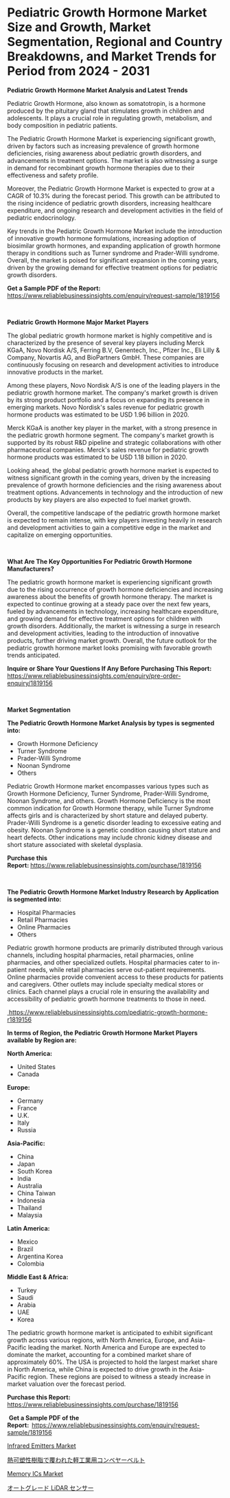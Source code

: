 <p><h1>Pediatric Growth Hormone Market Size and Growth, Market Segmentation, Regional and Country Breakdowns, and Market Trends for Period from 2024 -  2031</h1></p><p><strong>Pediatric Growth Hormone Market Analysis and Latest Trends</strong></p>
<p><p>Pediatric Growth Hormone, also known as somatotropin, is a hormone produced by the pituitary gland that stimulates growth in children and adolescents. It plays a crucial role in regulating growth, metabolism, and body composition in pediatric patients.</p><p>The Pediatric Growth Hormone Market is experiencing significant growth, driven by factors such as increasing prevalence of growth hormone deficiencies, rising awareness about pediatric growth disorders, and advancements in treatment options. The market is also witnessing a surge in demand for recombinant growth hormone therapies due to their effectiveness and safety profile.</p><p>Moreover, the Pediatric Growth Hormone Market is expected to grow at a CAGR of 10.3% during the forecast period. This growth can be attributed to the rising incidence of pediatric growth disorders, increasing healthcare expenditure, and ongoing research and development activities in the field of pediatric endocrinology.</p><p>Key trends in the Pediatric Growth Hormone Market include the introduction of innovative growth hormone formulations, increasing adoption of biosimilar growth hormones, and expanding application of growth hormone therapy in conditions such as Turner syndrome and Prader-Willi syndrome. Overall, the market is poised for significant expansion in the coming years, driven by the growing demand for effective treatment options for pediatric growth disorders.</p></p>
<p><strong>Get a Sample PDF of the Report:&nbsp;</strong> <a href="https://www.reliablebusinessinsights.com/enquiry/request-sample/1819156">https://www.reliablebusinessinsights.com/enquiry/request-sample/1819156</a></p>
<p>&nbsp;</p>
<p><strong>Pediatric Growth Hormone Major Market Players</strong></p>
<p><p>The global pediatric growth hormone market is highly competitive and is characterized by the presence of several key players including Merck KGaA, Novo Nordisk A/S, Ferring B.V, Genentech, Inc., Pfizer Inc., Eli Lilly & Company, Novartis AG, and BioPartners GmbH. These companies are continuously focusing on research and development activities to introduce innovative products in the market.</p><p>Among these players, Novo Nordisk A/S is one of the leading players in the pediatric growth hormone market. The company's market growth is driven by its strong product portfolio and a focus on expanding its presence in emerging markets. Novo Nordisk's sales revenue for pediatric growth hormone products was estimated to be USD 1.96 billion in 2020.</p><p>Merck KGaA is another key player in the market, with a strong presence in the pediatric growth hormone segment. The company's market growth is supported by its robust R&D pipeline and strategic collaborations with other pharmaceutical companies. Merck's sales revenue for pediatric growth hormone products was estimated to be USD 1.18 billion in 2020.</p><p>Looking ahead, the global pediatric growth hormone market is expected to witness significant growth in the coming years, driven by the increasing prevalence of growth hormone deficiencies and the rising awareness about treatment options. Advancements in technology and the introduction of new products by key players are also expected to fuel market growth.</p><p>Overall, the competitive landscape of the pediatric growth hormone market is expected to remain intense, with key players investing heavily in research and development activities to gain a competitive edge in the market and capitalize on emerging opportunities.</p></p>
<p>&nbsp;</p>
<p><strong>What Are The Key Opportunities For Pediatric Growth Hormone Manufacturers?</strong></p>
<p><p>The pediatric growth hormone market is experiencing significant growth due to the rising occurrence of growth hormone deficiencies and increasing awareness about the benefits of growth hormone therapy. The market is expected to continue growing at a steady pace over the next few years, fueled by advancements in technology, increasing healthcare expenditure, and growing demand for effective treatment options for children with growth disorders. Additionally, the market is witnessing a surge in research and development activities, leading to the introduction of innovative products, further driving market growth. Overall, the future outlook for the pediatric growth hormone market looks promising with favorable growth trends anticipated.</p></p>
<p><strong>Inquire or Share Your Questions If Any Before Purchasing This Report:</strong> <a href="https://www.reliablebusinessinsights.com/enquiry/pre-order-enquiry/1819156">https://www.reliablebusinessinsights.com/enquiry/pre-order-enquiry/1819156</a></p>
<p>&nbsp;</p>
<p><strong>Market Segmentation</strong></p>
<p><strong>The Pediatric Growth Hormone Market Analysis by types is segmented into:</strong></p>
<p><ul><li>Growth Hormone Deficiency</li><li>Turner Syndrome</li><li>Prader-Willi Syndrome</li><li>Noonan Syndrome</li><li>Others</li></ul></p>
<p><p>Pediatric Growth Hormone market encompasses various types such as Growth Hormone Deficiency, Turner Syndrome, Prader-Willi Syndrome, Noonan Syndrome, and others. Growth Hormone Deficiency is the most common indication for Growth Hormone therapy, while Turner Syndrome affects girls and is characterized by short stature and delayed puberty. Prader-Willi Syndrome is a genetic disorder leading to excessive eating and obesity. Noonan Syndrome is a genetic condition causing short stature and heart defects. Other indications may include chronic kidney disease and short stature associated with skeletal dysplasia.</p></p>
<p><strong>Purchase this Report:&nbsp;</strong><a href="https://www.reliablebusinessinsights.com/purchase/1819156">https://www.reliablebusinessinsights.com/purchase/1819156</a></p>
<p>&nbsp;</p>
<p><strong>The Pediatric Growth Hormone Market Industry Research by Application is segmented into:</strong></p>
<p><ul><li>Hospital Pharmacies</li><li>Retail Pharmacies</li><li>Online Pharmacies</li><li>Others</li></ul></p>
<p><p>Pediatric growth hormone products are primarily distributed through various channels, including hospital pharmacies, retail pharmacies, online pharmacies, and other specialized outlets. Hospital pharmacies cater to in-patient needs, while retail pharmacies serve out-patient requirements. Online pharmacies provide convenient access to these products for patients and caregivers. Other outlets may include specialty medical stores or clinics. Each channel plays a crucial role in ensuring the availability and accessibility of pediatric growth hormone treatments to those in need.</p></p>
<p><a href="https://www.reliablebusinessinsights.com/pediatric-growth-hormone-r1819156">&nbsp;https://www.reliablebusinessinsights.com/pediatric-growth-hormone-r1819156</a></p>
<p><strong>In terms of Region, the Pediatric Growth Hormone Market Players available by Region are:</strong></p>
<p>
    <p> <strong> North America: </strong>
        <ul>
            <li>United States</li>
            <li>Canada</li>
        </ul>
        </p> 
    <p> <strong> Europe: </strong>
        <ul>
            <li>Germany</li>
            <li>France</li>
            <li>U.K.</li>
            <li>Italy</li>
            <li>Russia</li>
        </ul>
        </p> 
    <p> <strong> Asia-Pacific: </strong>
        <ul>
            <li>China</li>
            <li>Japan</li>
            <li>South Korea</li>
            <li>India</li>
            <li>Australia</li>
            <li>China Taiwan</li>
            <li>Indonesia</li>
            <li>Thailand</li>
            <li>Malaysia</li>
        </ul>
        </p> 
    <p> <strong> Latin America: </strong>
        <ul>
            <li>Mexico</li>
            <li>Brazil</li>
            <li>Argentina Korea</li>
            <li>Colombia</li>
        </ul>
        </p> 
    <p> <strong> Middle East & Africa: </strong>
        <ul>
            <li>Turkey</li>
            <li>Saudi</li>
            <li>Arabia</li>
            <li>UAE</li>
            <li>Korea</li>
        </ul>
    </p>
    </p>
<p><p>The pediatric growth hormone market is anticipated to exhibit significant growth across various regions, with North America, Europe, and Asia-Pacific leading the market. North America and Europe are expected to dominate the market, accounting for a combined market share of approximately 60%. The USA is projected to hold the largest market share in North America, while China is expected to drive growth in the Asia-Pacific region. These regions are poised to witness a steady increase in market valuation over the forecast period.</p></p>
<p><strong>Purchase this Report: </strong><a href="https://www.reliablebusinessinsights.com/purchase/1819156">https://www.reliablebusinessinsights.com/purchase/1819156</a></p>
<p>&nbsp;<strong>Get a Sample PDF of the Report:&nbsp;&nbsp;</strong><a href="https://www.reliablebusinessinsights.com/enquiry/request-sample/1819156">https://www.reliablebusinessinsights.com/enquiry/request-sample/1819156</a></p>
<p><strong></strong></p>
<p><p><a href="https://github.com/kufem1/Market-Research-Report-List-3/blob/main/infrared-emitters-market.md">Infrared Emitters Market</a></p><p><a href="https://github.com/SantosDicki04/Market-Research-Report-List-2/blob/main/6774222178136.md">熱可塑性樹脂で覆われた軽工業用コンベヤーベルト</a></p><p><a href="https://github.com/singletonthaxterkelliehr2df/Market-Research-Report-List-3/blob/main/memory-ics-market.md">Memory ICs Market</a></p><p><a href="https://github.com/moulafa/Market-Research-Report-List-2/blob/main/8150772178135.md">オートグレード LiDAR センサー</a></p></p>